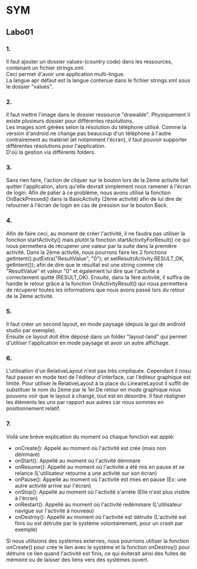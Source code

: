 # SYM
## Labo01
### 1.
Il faut ajouter un dossier values-(country code) dans les ressources, contenant un fichier strings.xml.  
Ceci permet d'avoir une application multi-lingue.  
La langue apr défaut est la langue contenue dans le fichier strings.xml sous le dossier "values".

### 2.
Il faut mettre l'image dans le dossier ressource "drawable". Physiquement il existe plusieurs dossier pour différentes résolutions.  
Les images sont gérées selon la résolution du téléphone utilisé. Comme la version d'android ne change pas beaucoup d'un téléphone à l'autre contrairement au matériel (et notamment l'écran), il faut pouvoir supporter différentes résolutions pour l'application.  
D'où la gestion via différents folders.

### 3.
Sans rien faire, l'action de cliquer sur le bouton lors de la 2ème activité fait quitter l'application, alors qu'elle devrait simplement nous ramener à l'écran de login. 
Afin de palier à ce problème, nous avons utilisé la fonction OnBackPressed() dans la BasicActivity (2ème activité) afin de lui dire de retourner à l'écran de login en cas de pression sur le bouton Back.

### 4.
Afin de faire ceci, au moment de créer l'activité, il ne faudra pas utiliser la fonction startActivity() mais plutôt la fonction startActivityForResult() ce qui nous permettera de récuperer une valeur par la suite dans la première activité.
Dans la 2ème activité, nous pourrons faire les 2 fonctions getIntent().putExtra("ResultValue", "0"); et setResult(Activity.RESULT_OK, getIntent()); afin de dire que le résultat est une string comme clé "ResultValue" et valeur "0" 
et également lui dire que l'activité a correctement quitté (RESULT_OK). Ensuite, dans la 1ère activité, il suffira de handle le retour grâce à la fonction OnActivityResult() qui nous permettera de récuperer toutes les informations que nous 
avons passé lors du retour de la 2ème activité.

### 5.
Il faut créer un second layout, en mode paysage (depuis la gui de android studio par exemple).  
Ensuite ce layout doit être déposé dans un folder "layout-land" qui permet d'utiliser l'application en mode paysage et avoir un autre affichage.

### 6.
L'utilisation d'un RelativeLayout n'est pas très cmpliquée. Cependant il nosu faut passer en mode text de l'éditeur d'interface, car l'éditeur graphique est limité. Pour utiliser le RelativeLayout à la place du LineaireLayout il suffit de
substituer le nom du 2ème par le 1er.De retour en mode graphique nous pouvons voir que le layout à changé, tout est en désordre. Il faut réaligner les éléments les uns par rapport aux autres car nous sommes en positionnement relatif.

### 7.
Voilà une brève explication du moment où chaque fonction est applé:
  - onCreate(): Appelé au moment où l'activité est crée (mais non démmaré)
  - onStart(): Appellé au moment où l'activité démmare
  - onResume(): Appellé au moment où l'activité a été mis en pause et se relance (L'utilisateur retourne a une activité sur son écran)
  - onPause(): Appellé au moment où l'activité est mies en pause (Ex: une autre activité arrive sur l'écran)
  - onStop(): Appellé au moment où l'activité s'arrète (Elle n'est plus visible à l'écran)
  - onRestart(): Appellé au moment où l'activité redémmare (L'utilisateur navigue sur l'activité à nouveau)
  - onDestroy(): Appellé au moment où l'activité est détruite (L'activité est finis ou est détruite par le système volontairement, pour un crash par exemple)

Si nous utilisions des systèmes externes, nous pourrions utiliser la fonction onCreate() pour crée le lien avec le système et la fonction onDestroy() pour détruire ce lien quand l'activité est finis,
ce qui éviterait ainsi des fuites de mémoire ou de laisser des liens vers des systèmes ouvert.